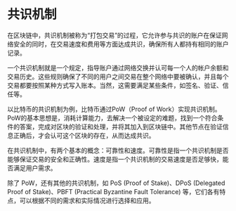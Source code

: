 # 共识机制
在区块链中，共识机制被称为“打包交易”的过程，它允许参与共识的账户在保证网络安全的同时，在交易速度和费用等方面达成共识，确保所有人都持有相同的账户记录。

一个共识机制就是一个规定，指导账户通过网络交换并认可每一个人的帐户余额和交易历史。这些规则确保了不同的用户之间交易在整个网络中要被确认，并且每个交易都要按照某种方式写入账本。当然，这需要满足某些条件，如签名、验证、信任等。

以比特币的共识机制为例，比特币通过PoW（Proof of Work）实现共识机制。PoW的基本思想是，消耗计算能力，去解决一个被设定的难题，找到一个符合条件的答案，完成对区块的验证和处理，并将其加入到区块链中。其他节点在验证信息正确后，才会认可这个区块的存在，从而达成共识。

在共识机制中，有两个基本的概念：可靠性和速度。可靠性是指一个共识机制是否能够保证交易的安全和正确性。速度是指一个共识机制的交易速度是否足够快，能否满足用户需求。

除了 PoW，还有其他的共识机制，如 PoS (Proof of Stake)、DPoS (Delegated Proof of Stake)、PBFT (Practical Byzantine Fault Tolerance) 等，它们各有特点，可以根据不同的需求和实际情况进行选择和应用。